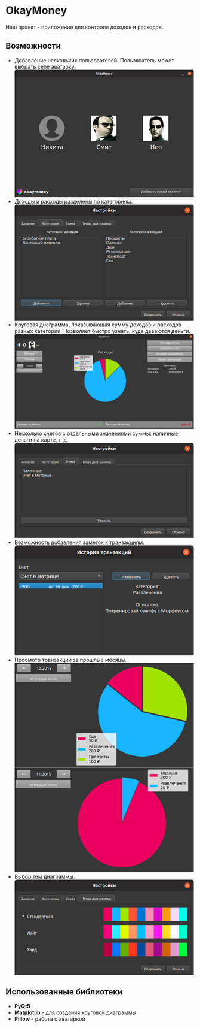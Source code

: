 # OkayMoney

Наш проект - приложение для контроля доходов и расходов.  

## Возможности
- Добавление нескольких пользователей. Пользователь может выбрать себе аватарку.
![Пользователи](demo/pictures/Users_and_avatars.png)
- Доходы и расходы разделены по категориям.
![Доходы и расходы](demo/pictures/Categories.png)
- Круговая диаграмма, показывающая сумму доходов и расходов разных категорий. 
  Позволяет быстро узнать, куда деваются деньги.
![Диаграмма](demo/pictures/Diagram.png)
- Несколько счетов с отдельными значениями суммы: наличные, деньги на карте, т. д.
![Счета](demo/pictures/Accounts.png)
- Возможность добавления заметок к транзакциям.
![Заметки](demo/pictures/Notes.png)
- Просмотр транзакций за прошлые месяцы.
![Прошлые месяцы](demo/pictures/PrevMonths.png)
- Выбор тем диаграммы.
![Темы](demo/pictures/Themes.png)


## Использованные библиотеки
- **PyQt5**
- **Matplotlib** - для создания круговой диаграммы
- **Pillow** - работа с аватаркой

